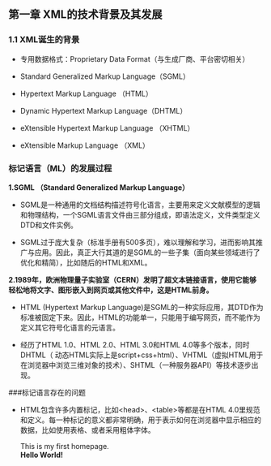 ## 第一章 XML的技术背景及其发展



### 1.1 XML诞生的背景



* 专用数据格式：Proprietary Data Format（与生成厂商、平台密切相关）

* Standard Generalized Markup Language（SGML）

* Hypertext Markup Language （HTML）

* Dynamic Hypertext Markup Language（DHTML）

* eXtensible Hypertext Markup Language （XHTML）

* eXtensible Markup Language （XML）



 ### 标记语言（ML）的发展过程



 **1.SGML （Standard Generalized Markup Language）**



* SGML是一种通用的文档结构描述符号化语言，主要用来定义文献模型的逻辑和物理结构，一个SGML语言文件由三部分组成，即语法定义，文件类型定义DTD和文件实例。

* SGML过于庞大复杂（标准手册有500多页），难以理解和学习，进而影响其推广与应用。因此，真正大行其道的是SGML的一些子集（面向某些领域进行了优化和精简），比如随后的HTML和XML。

**2.1989年，欧洲物理量子实验室（CERN）发明了超文本链接语言，使用它能够轻松地将文字、图形嵌入到网页或其他文件中，这是HTML前身。**

* HTML (Hypertext Markup Language)是SGML的一种实际应用，其DTD作为标准被固定下来。因此，HTML的功能单一，只能用于编写网页，而不能作为定义其它符号化语言的元语言。

* 经历了HTML 1.0、HTML 2.0、HTML 3.0和HTML 4.0等多个版本，同时DHTML（ 动态HTML实际上是script+css+html）、VHTML（虚拟HTML用于在浏览器中浏览三维对象的技术）、SHTML（一种服务器API）等技术逐步出现。

###标记语言存在的问题

* HTML包含许多内置标记，比如&lt;head>、&lt;table>等都是在HTML 4.0里规范和定义。每一种标记的意义都非常明确，用于表示如何在浏览器中显示相应的数据，比如使用表格、或者采用粗体字体。

    <html>
    <head> <title>Title of page</title> </head>
    <body> This is my first homepage. <br/>
    <b>Hello World!</b>
    </body>
    </html>



